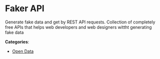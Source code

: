 # Faker API


Generate fake data and get by REST API requests. Collection of completely free APIs that helps web developers and web designers wittht generating fake data



**Categories**:
- [Open Data](https://github.com/apis-list/apis-list#open-data)




